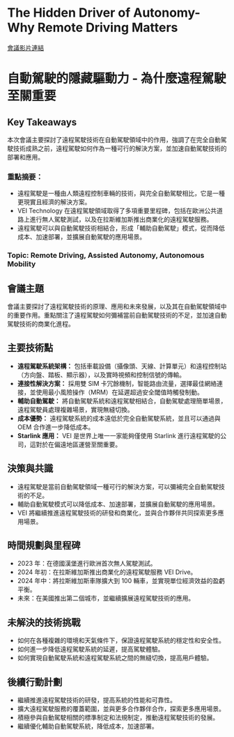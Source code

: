 # The Hidden Driver of Autonomy- Why Remote Driving Matters
[會議影片連結](https://www.nvidia.com/gtc/session-catalog/?search=The%20Hidden%20Driver%20of%20Autonomy-%20Why%20Remote%20Driving%20Matters&tab.catalogallsessionstab=16566177511100015Kus#/session/1726139880688001Debj)
# 自動駕駛的隱藏驅動力 - 為什麼遠程駕駛至關重要

## Key Takeaways
本次會議主要探討了遠程駕駛技術在自動駕駛領域中的作用，強調了在完全自動駕駛技術成熟之前，遠程駕駛如何作為一種可行的解決方案，並加速自動駕駛技術的部署和應用。
### 重點摘要：
*   遠程駕駛是一種由人類遠程控制車輛的技術，與完全自動駕駛相比，它是一種更現實且經濟的解決方案。
*   VEI Technology 在遠程駕駛領域取得了多項重要里程碑，包括在歐洲公共道路上進行無人駕駛測試，以及在拉斯維加斯推出商業化的遠程駕駛服務。
*   遠程駕駛可以與自動駕駛技術相結合，形成「輔助自動駕駛」模式，從而降低成本、加速部署，並擴展自動駕駛的應用場景。
### Topic: Remote Driving, Assisted Autonomy, Autonomous Mobility

## 會議主題
會議主要探討了遠程駕駛技術的原理、應用和未來發展，以及其在自動駕駛領域中的重要作用。重點關注了遠程駕駛如何彌補當前自動駕駛技術的不足，並加速自動駕駛技術的商業化進程。

## 主要技術點
*   **遠程駕駛系統架構：** 包括車載設備（攝像頭、天線、計算單元）和遠程控制站（方向盤、踏板、顯示器），以及實時視頻和控制信號的傳輸。
*   **連接性解決方案：** 採用雙 SIM 卡冗餘機制，智能路由流量，選擇最佳網絡連接，並使用最小風險操作（MRM）在延遲超過安全閾值時觸發制動。
*   **輔助自動駕駛：** 將自動駕駛系統和遠程駕駛相結合，自動駕駛處理簡單場景，遠程駕駛員處理複雜場景，實現無縫切換。
*   **成本優勢：** 遠程駕駛系統的成本遠低於完全自動駕駛系統，並且可以通過與 OEM 合作進一步降低成本。
*   **Starlink 應用：** VEI 是世界上唯一一家能夠僅使用 Starlink 進行遠程駕駛的公司，這對於在偏遠地區運營至關重要。

## 決策與共識
*   遠程駕駛是當前自動駕駛領域一種可行的解決方案，可以彌補完全自動駕駛技術的不足。
*   輔助自動駕駛模式可以降低成本、加速部署，並擴展自動駕駛的應用場景。
*   VEI 將繼續推進遠程駕駛技術的研發和商業化，並與合作夥伴共同探索更多應用場景。

## 時間規劃與里程碑
*   2023 年：在德國漢堡進行歐洲首次無人駕駛測試。
*   2024 年初：在拉斯維加斯推出商業化的遠程駕駛服務 VEI Drive。
*   2024 年中：將拉斯維加斯車隊擴大到 100 輛車，並實現單位經濟效益的盈虧平衡。
*   未來：在美國推出第二個城市，並繼續擴展遠程駕駛技術的應用。

## 未解決的技術挑戰
*   如何在各種複雜的環境和天氣條件下，保證遠程駕駛系統的穩定性和安全性。
*   如何進一步降低遠程駕駛系統的延遲，提高駕駛體驗。
*   如何實現自動駕駛系統和遠程駕駛系統之間的無縫切換，提高用戶體驗。

## 後續行動計劃
*   繼續推進遠程駕駛技術的研發，提高系統的性能和可靠性。
*   擴大遠程駕駛服務的覆蓋範圍，並與更多合作夥伴合作，探索更多應用場景。
*   積極參與自動駕駛相關的標準制定和法規制定，推動遠程駕駛技術的發展。
*   繼續優化輔助自動駕駛系統，降低成本，加速部署。
